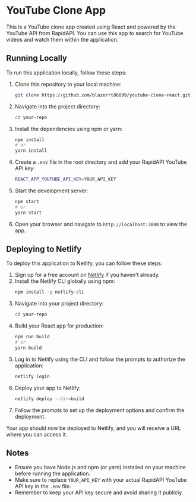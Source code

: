 # YouTube Clone App

This is a YouTube clone app created using React and powered by the YouTube API from RapidAPI. You can use this app to search for YouTube videos and watch them within the application.

## Running Locally

To run this application locally, follow these steps:

1. Clone this repository to your local machine:
   ```bash
   git clone https://github.com/blazerrt86899/youtube-clone-react.git
   ```
2. Navigate into the project directory:
   ```bash
   cd your-repo
   ```
3. Install the dependencies using npm or yarn:
   ```bash
   npm install
   # or
   yarn install
   ```
4. Create a `.env` file in the root directory and add your RapidAPI YouTube API key:
   ```bash
   REACT_APP_YOUTUBE_API_KEY=YOUR_API_KEY
   ```
5. Start the development server:
   ```bash
   npm start
   # or
   yarn start
   ```
6. Open your browser and navigate to `http://localhost:3000` to view the app.

## Deploying to Netlify

To deploy this application to Netlify, you can follow these steps:

1. Sign up for a free account on [Netlify](https://www.netlify.com/) if you haven't already.
2. Install the Netlify CLI globally using npm:
   ```bash
   npm install -g netlify-cli
   ```
3. Navigate into your project directory:
   ```bash
   cd your-repo
   ```
4. Build your React app for production:
   ```bash
   npm run build
   # or
   yarn build
   ```
5. Log in to Netlify using the CLI and follow the prompts to authorize the application:
   ```bash
   netlify login
   ```
6. Deploy your app to Netlify:
   ```bash
   netlify deploy --dir=build
   ```
7. Follow the prompts to set up the deployment options and confirm the deployment.

Your app should now be deployed to Netlify, and you will receive a URL where you can access it.

## Notes

- Ensure you have Node.js and npm (or yarn) installed on your machine before running the application.
- Make sure to replace `YOUR_API_KEY` with your actual RapidAPI YouTube API key in the `.env` file.
- Remember to keep your API key secure and avoid sharing it publicly.
